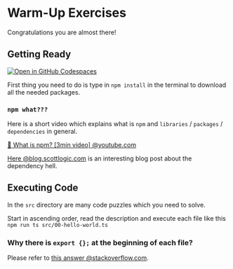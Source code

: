 # Warm-Up Exercises

Congratulations you are almost there!

## Getting Ready

[![Open in GitHub Codespaces](https://github.com/codespaces/badge.svg)](https://codespaces.new/codelex-io/prep-course-warm-up)

First thing you need to do is type in `npm install` in the terminal to download all the needed packages.

### `npm what???`

Here is a short video which explains what is `npm` and `libraries` / `packages` / `dependencies` in general.

[🍿 What is npm? [3min video] @youtube.com](https://www.youtube.com/watch?v=pa4dc480Apo)

[Here @blog.scottlogic.com](https://blog.scottlogic.com/2020/12/22/software-crisis.html) is an interesting blog post about the dependency hell.

## Executing Code

In the `src` directory are many code puzzles which you need to solve.

Start in ascending order, read the description and execute each file like this `npm run ts src/00-hello-world.ts`

### Why there is `export {};` at the beginning of each file?

Please refer to [this answer @stackoverflow.com](https://stackoverflow.com/questions/40900791/cannot-redeclare-block-scoped-variable-in-unrelated-files).
